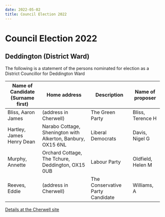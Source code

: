 ```yaml
---
date: 2022-05-02
title: Council Election 2022
---
```


# Council Election 2022

##    Deddington (District Ward) 



The following is a statement of the persons nominated for election as a District Councillor for Deddington Ward

|    Name of Candidate <br> (Surname first) |	Home address |	Description | Name of proposer |
|---- |---- |---- |---- |
|    Bliss,  Aaron James |(address in Cherwell) |	The Green Party |	Bliss, Terence H |
|   Hartley,  James Henry Dean | 	Narabo Cottage, Shenington with Alkerton, Banbury, OX15 6NL |	Liberal Democrats |	Davis, Nigel G  |
|    Murphy,    Annette |    	Orchard Cottage, The Tchure, Deddington, OX15 0UB |	Labour Party | 	Oldfield, Helen M  |
|     Reeves,  Eddie | (address in Cherwell) | 	The Conservative Party Candidate | 	Williams, A 	|



[Details at the Cherwell site](https://www.cherwell.gov.uk/directory-record/102349/deddington)
